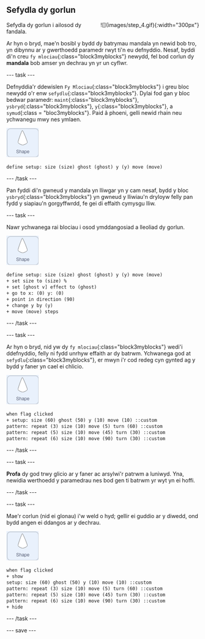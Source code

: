 ## Sefydla dy gorlun

<div style="display: flex; flex-wrap: wrap">
<div style="flex-basis: 200px; flex-grow: 1; margin-right: 15px;">
Sefydla dy gorlun i ailosod dy fandala.
</div>
<div>
![](images/step_4.gif){:width="300px"}
</div>
</div>

Ar hyn o bryd, mae'n bosibl y bydd dy batrymau mandala yn newid bob tro, yn dibynnu ar y gwerthoedd paramedr rwyt ti'n eu defnyddio. Nesaf, byddi di'n creu `fy mlociau`{:class="block3myblocks"} newydd, fel bod corlun dy **mandala** bob amser yn dechrau yn yr un cyflwr.

--- task ---

Defnyddia'r ddewislen `Fy Mlociau`{:class="block3myblocks"} i greu bloc newydd o'r enw `sefydlu`{:class="block3myblocks"}. Dylai fod gan y bloc bedwar paramedr: `maint`{:class="block3myblocks"}, `ysbryd`{:class="block3myblocks"}, `y`{:class="block3myblocks"}, a `symud`{:class = "bloc3myblocks"}. Paid â phoeni, gelli newid rhain neu ychwanegu mwy nes ymlaen.

![Corlun siâp.](images/shape_sprite.png)

```blocks3
define setup: size (size) ghost (ghost) y (y) move (move)
```

--- /task ---

Pan fyddi di'n gwneud y mandala yn lliwgar yn y cam nesaf, bydd y bloc `ysbryd`{:class="block3myblocks"} yn gwneud y lliwiau'n dryloyw felly pan fydd y siapiau'n gorgyffwrdd, fe gei di effaith cymysgu lliw.

--- task ---

Nawr ychwanega rai blociau i osod ymddangosiad a lleoliad dy gorlun.

![Corlun siâp.](images/shape_sprite.png)

```blocks3
define setup: size (size) ghost (ghost) y (y) move (move)
+ set size to (size) %
+ set [ghost v] effect to (ghost)
+ go to x: (0) y: (0)
+ point in direction (90)
+ change y by (y)
+ move (move) steps
```

--- /task ---

--- task ---

Ar hyn o bryd, nid yw dy `fy mlociau`{:class="block3myblocks"} wedi'i ddefnyddio, felly ni fydd unrhyw effaith ar dy batrwm. Ychwanega god at `sefydlu`{:class="block3myblocks"}, er mwyn i'r cod redeg cyn gynted ag y bydd y faner yn cael ei chlicio.

![Corlun siâp.](images/shape_sprite.png)

```blocks3
when flag clicked
+ setup: size (60) ghost (50) y (10) move (10) ::custom
pattern: repeat (3) size (10) move (5) turn (60) ::custom
pattern: repeat (5) size (10) move (45) turn (30) ::custom
pattern: repeat (6) size (10) move (90) turn (30) ::custom
```

--- /task ---

--- task ---

**Profa** dy god trwy glicio ar y faner ac arsylwi'r patrwm a luniwyd. Yna, newidia werthoedd y paramedrau nes bod gen ti batrwm yr wyt yn ei hoffi.

--- /task ---

--- task ---

Mae'r corlun (nid ei glonau) i'w weld o hyd; gellir ei guddio ar y diwedd, ond bydd angen ei ddangos ar y dechrau.

![Corlun siâp.](images/shape_sprite.png)

```blocks3
when flag clicked
+ show
setup: size (60) ghost (50) y (10) move (10) ::custom
pattern: repeat (3) size (10) move (5) turn (60) ::custom
pattern: repeat (5) size (10) move (45) turn (30) ::custom
pattern: repeat (6) size (10) move (90) turn (30) ::custom
+ hide
```

--- /task ---

--- save ---
